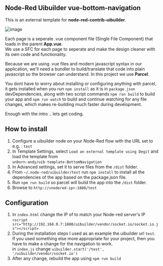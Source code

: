 ## Node-Red Uibuilder vue-bottom-navigation

This is an external template for **node-red-contrib-uibuilder**.<br>

![image](https://user-images.githubusercontent.com/93290787/152658931-e7fa3823-db9d-425b-8e12-74c0144c663a.png)


Each page is a seperate .vue component file (Single File Component) that loads in the parent **App.vue**.<br> We use a SFC for each page to seperate and make the design cleaner with its own code and functionality.<br>

Because we are using .vue files and modern javascript syntax in our application, we'll need a bundler to build/translate that code into plain javascript so the browser can understand. In this project we use **Parcel**.

You dont have to worry about installing or configuring anything with parcel, it gets installed when you run `npm install` as it is in `package.json` devDependencies, along with two script commands `npm run build` to build your app and `npm run watch` to build and continue watching for any file changes, which makes re-building much faster during development.

Enough with the intro .. lets get coding.

## How to install

1. Configure a uibuilder node on your Node-Red flow with the URL set to e.g. : `test` 
2. In Template Settings, select `Load an external template using Degit` and load the template from<br> `unborn-andy/uib-template-BottomNavigation`
3. In Advanced settings, set it to serve files from the `/dist` folder.
4. From `~/.node-red/uibuilder/test` run `npm install` to install all the dependencies of the app based on the package.json file.
5. Run `npm run build` so parcel will build the app into the `/dist` folder.
6. Browse to `http://<nodered-ip>:1880/test`

## Configuration

1. In `index.html` change the IP of to match your Node-red server's IP<br> `<script src="http://192.168.0.7:1880/uibuilder/vendor/socket.io/socket.io.js"></script>`
2. During the installation steps I used as an example the uibuilder url `test`.<br>
If you used something else more appropriate for your project, then you have to make a change for the navigation to work.<br> 
in `index.js` change `uibuilder.start('/test', '/uibuilder/vendor/socket.io')`  
3. After any change, rebuild the app using `npm run build`
